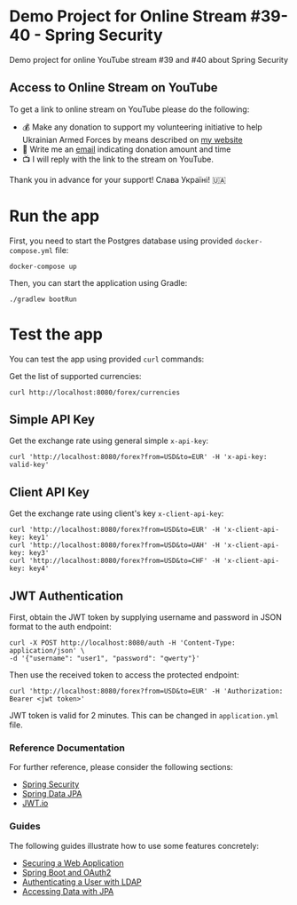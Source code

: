 # Demo Project for Online Stream #39-40 - Spring Security
Demo project for online YouTube stream #39 and #40 about Spring Security

## Access to Online Stream on YouTube

To get a link to online stream on YouTube please do the following:

- :moneybag: Make any donation to support my volunteering initiative to help Ukrainian Armed Forces by means described on [my website](https://www.yuriytkach.com/volunteer)
- :email: Write me an [email](mailto:me@yuriytkach.com) indicating donation amount and time
- :tv: I will reply with the link to the stream on YouTube.

Thank you in advance for your support! Слава Україні! :ukraine:

# Run the app

First, you need to start the Postgres database using provided `docker-compose.yml` file:

```shell
docker-compose up
```

Then, you can start the application using Gradle:

```shell
./gradlew bootRun
```

# Test the app

You can test the app using provided `curl` commands:

Get the list of supported currencies:

```shell
curl http://localhost:8080/forex/currencies
```

## Simple API Key

Get the exchange rate using general simple `x-api-key`:

```shell
curl 'http://localhost:8080/forex?from=USD&to=EUR' -H 'x-api-key: valid-key'
```

## Client API Key

Get the exchange rate using client's key `x-client-api-key`:

```shell
curl 'http://localhost:8080/forex?from=USD&to=EUR' -H 'x-client-api-key: key1'
curl 'http://localhost:8080/forex?from=USD&to=UAH' -H 'x-client-api-key: key3'
curl 'http://localhost:8080/forex?from=USD&to=CHF' -H 'x-client-api-key: key4'
```

## JWT Authentication

First, obtain the JWT token by supplying username and password in JSON format to the auth endpoint:

```shell
curl -X POST http://localhost:8080/auth -H 'Content-Type: application/json' \
-d '{"username": "user1", "password": "qwerty"}'
```

Then use the received token to access the protected endpoint:

```shell
curl 'http://localhost:8080/forex?from=USD&to=EUR' -H 'Authorization: Bearer <jwt token>'
```

JWT token is valid for 2 minutes. This can be changed in `application.yml` file.

### Reference Documentation
For further reference, please consider the following sections:

* [Spring Security](https://docs.spring.io/spring-boot/docs/3.1.0/reference/htmlsingle/#web.security)
* [Spring Data JPA](https://docs.spring.io/spring-boot/docs/3.1.0/reference/htmlsingle/#data.sql.jpa-and-spring-data)
* [JWT.io](https://jwt.io/)

### Guides
The following guides illustrate how to use some features concretely:

* [Securing a Web Application](https://spring.io/guides/gs/securing-web/)
* [Spring Boot and OAuth2](https://spring.io/guides/tutorials/spring-boot-oauth2/)
* [Authenticating a User with LDAP](https://spring.io/guides/gs/authenticating-ldap/)
* [Accessing Data with JPA](https://spring.io/guides/gs/accessing-data-jpa/)
